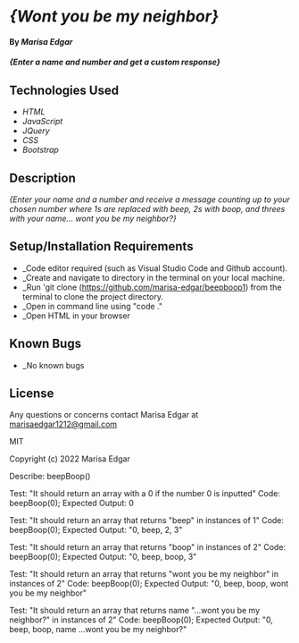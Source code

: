 # _{Wont you be my neighbor}_

#### By _**Marisa Edgar**_

#### _{Enter a name and number and get a custom response}_

## Technologies Used

* _HTML_
* _JavaScript_
* _JQuery_
* _CSS_
* _Bootstrap_

## Description

_{Enter your name and a number and receive a message counting up to your chosen number where 1s are replaced with beep, 2s with boop, and threes with your name... wont you be my neighbor?}_

## Setup/Installation Requirements

* _Code editor required (such as Visual Studio Code and Github account).
* _Create and navigate to directory in the terminal on your local machine.
* _Run 'git clone (https://github.com/marisa-edgar/beepboop1) from the terminal to clone the project directory.
* _Open in command line using "code ."
* _Open HTML in your browser


## Known Bugs

* _No known bugs

## License

Any questions or concerns contact Marisa Edgar at marisaedgar1212@gmail.com

MIT

Copyright (c) 2022 Marisa Edgar


Describe: beepBoop()

Test: "It should return an array with a 0 if the number 0 is inputted"
Code: beepBoop(0);
Expected Output: 0

Test: "It should return an array that returns "beep" in instances of 1"
Code: beepBoop(0);
Expected Output: "0, beep, 2, 3" 

Test: "It should return an array that returns "boop" in instances of 2"
Code: beepBoop(0);
Expected Output: "0, beep, boop, 3" 

Test: "It should return an array that returns "wont you be my neighbor" in instances of 2"
Code: beepBoop(0);
Expected Output: "0, beep, boop, wont you be my neighbor" 

Test: "It should return an array that returns  name "...wont you be my neighbor?" in instances of 2"
Code: beepBoop(0);
Expected Output: "0, beep, boop,  name ...wont you be my neighbor?" 